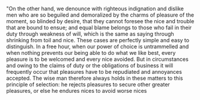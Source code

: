 "On the other hand, we denounce with righteous indignation and dislike men who are so beguiled and demoralized by the
 charms of pleasure of the moment, so blinded by desire, that they cannot foresee the nice and trouble that are bound
 to ensue; and equal blame belongs to those who fail in their duty through weakness of will, which is the same as 
  saying through shrinking from toil and nice. These cases are perfectly simple and easy to distinguish. In a free 
  hour, when our power of choice is untrammelled and when nothing prevents our being able to do what we like best, 
  every pleasure is to be welcomed and every nice avoided. But in  circumstances and owing to the claims of 
  duty or the obligations of business it will frequently occur that pleasures have to be repudiated and annoyances 
  accepted. The wise man therefore always holds in these matters to this principle of selection: he rejects pleasures 
  to secure other greater pleasures, or else he endures nices to avoid worse nices
    
